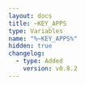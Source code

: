 ```yaml
---
layout: docs
title: ~KEY_APPS
type: Variables
name: "%~KEY_APPS%"
hidden: true
changelog:
  - type: Added
    version: v0.8.2
---
```

